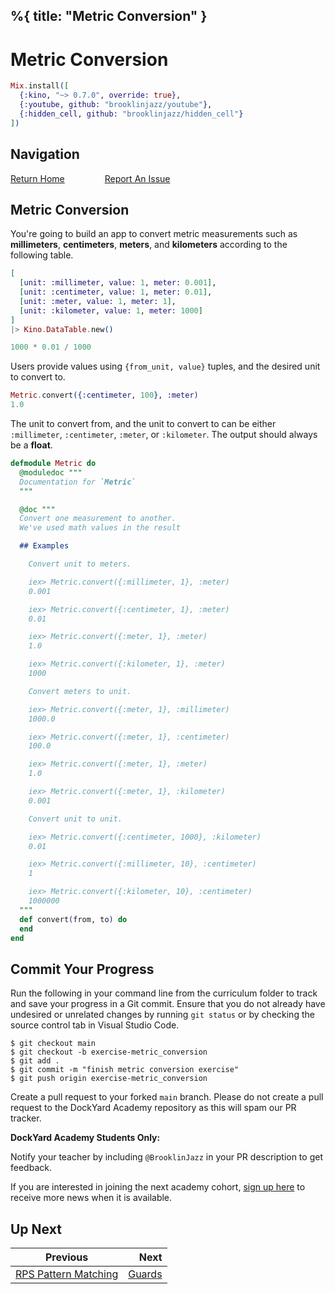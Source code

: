 %{
  title: "Metric Conversion"
}
---
# Metric Conversion

```elixir
Mix.install([
  {:kino, "~> 0.7.0", override: true},
  {:youtube, github: "brooklinjazz/youtube"},
  {:hidden_cell, github: "brooklinjazz/hidden_cell"}
])
```

## Navigation

[Return Home](../start.livemd)<span style="padding: 0 30px"></span>
[Report An Issue](https://github.com/DockYard-Academy/beta_curriculum/issues/new?assignees=&labels=&template=issue.md&title=)

## Metric Conversion

You're going to build an app to convert metric measurements such as **millimeters**, **centimeters**, **meters**, and **kilometers** according to the following table.

<!-- livebook:{"attrs":{"source":"[\n  [unit: :millimeter, value: 1, meter: 0.001],\n  [unit: :centimeter, value: 1, meter: 0.01],\n  [unit: :meter, value: 1, meter: 1],\n  [unit: :kilometer, value: 1, meter: 1000],\n] |> Kino.DataTable.new()","title":"Metric Conversion Table"},"kind":"Elixir.HiddenCell","livebook_object":"smart_cell"} -->

```elixir
[
  [unit: :millimeter, value: 1, meter: 0.001],
  [unit: :centimeter, value: 1, meter: 0.01],
  [unit: :meter, value: 1, meter: 1],
  [unit: :kilometer, value: 1, meter: 1000]
]
|> Kino.DataTable.new()
```

```elixir
1000 * 0.01 / 1000
```

Users provide values using `{from_unit, value}` tuples, and the desired unit to convert to.

<!-- livebook:{"force_markdown":true} -->

```elixir
Metric.convert({:centimeter, 100}, :meter)
1.0
```

The unit to convert from, and the unit to convert to can be either `:millimeter`, `:centimeter`, `:meter`, or `:kilometer`. The output should always be a **float**.

```elixir
defmodule Metric do
  @moduledoc """
  Documentation for `Metric`
  """

  @doc """
  Convert one measurement to another.
  We've used math values in the result

  ## Examples

    Convert unit to meters.

    iex> Metric.convert({:millimeter, 1}, :meter)
    0.001

    iex> Metric.convert({:centimeter, 1}, :meter)
    0.01

    iex> Metric.convert({:meter, 1}, :meter)
    1.0

    iex> Metric.convert({:kilometer, 1}, :meter)
    1000

    Convert meters to unit.

    iex> Metric.convert({:meter, 1}, :millimeter)
    1000.0

    iex> Metric.convert({:meter, 1}, :centimeter)
    100.0

    iex> Metric.convert({:meter, 1}, :meter)
    1.0

    iex> Metric.convert({:meter, 1}, :kilometer)
    0.001

    Convert unit to unit.

    iex> Metric.convert({:centimeter, 1000}, :kilometer)
    0.01

    iex> Metric.convert({:millimeter, 10}, :centimeter)
    1

    iex> Metric.convert({:kilometer, 10}, :centimeter)
    1000000
  """
  def convert(from, to) do
  end
end
```

## Commit Your Progress

Run the following in your command line from the curriculum folder to track and save your progress in a Git commit.
Ensure that you do not already have undesired or unrelated changes by running `git status` or by checking the source control tab in Visual Studio Code.

```
$ git checkout main
$ git checkout -b exercise-metric_conversion
$ git add .
$ git commit -m "finish metric conversion exercise"
$ git push origin exercise-metric_conversion
```

Create a pull request to your forked `main` branch. Please do not create a pull request to the DockYard Academy repository as this will spam our PR tracker.

**DockYard Academy Students Only:**

Notify your teacher by including `@BrooklinJazz` in your PR description to get feedback.

If you are interested in joining the next academy cohort, [sign up here](https://academy.dockyard.com/) to receive more news when it is available.

## Up Next

| Previous                                                         | Next                               |
| ---------------------------------------------------------------- | ---------------------------------: |
| [RPS Pattern Matching](../exercises/rps_pattern_matching.livemd) | [Guards](../reading/guards.livemd) |

